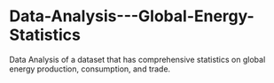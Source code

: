 # Data-Analysis---Global-Energy-Statistics
Data Analysis of a dataset that has comprehensive statistics on global energy production, consumption, and trade.
